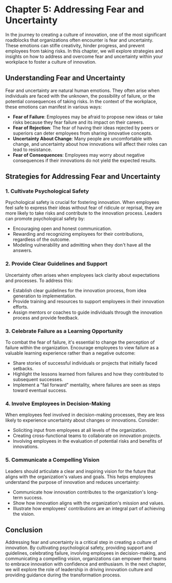Chapter 5: Addressing Fear and Uncertainty
==========================================

In the journey to creating a culture of innovation, one of the most significant roadblocks that organizations often encounter is fear and uncertainty. These emotions can stifle creativity, hinder progress, and prevent employees from taking risks. In this chapter, we will explore strategies and insights on how to address and overcome fear and uncertainty within your workplace to foster a culture of innovation.

Understanding Fear and Uncertainty
----------------------------------

Fear and uncertainty are natural human emotions. They often arise when individuals are faced with the unknown, the possibility of failure, or the potential consequences of taking risks. In the context of the workplace, these emotions can manifest in various ways:

* **Fear of Failure**: Employees may be afraid to propose new ideas or take risks because they fear failure and its impact on their careers.
* **Fear of Rejection**: The fear of having their ideas rejected by peers or superiors can deter employees from sharing innovative concepts.
* **Uncertainty About Change**: Many people are uncomfortable with change, and uncertainty about how innovations will affect their roles can lead to resistance.
* **Fear of Consequences**: Employees may worry about negative consequences if their innovations do not yield the expected results.

Strategies for Addressing Fear and Uncertainty
----------------------------------------------

### 1. **Cultivate Psychological Safety**

Psychological safety is crucial for fostering innovation. When employees feel safe to express their ideas without fear of ridicule or reprisal, they are more likely to take risks and contribute to the innovation process. Leaders can promote psychological safety by:

* Encouraging open and honest communication.
* Rewarding and recognizing employees for their contributions, regardless of the outcome.
* Modeling vulnerability and admitting when they don't have all the answers.

### 2. **Provide Clear Guidelines and Support**

Uncertainty often arises when employees lack clarity about expectations and processes. To address this:

* Establish clear guidelines for the innovation process, from idea generation to implementation.
* Provide training and resources to support employees in their innovation efforts.
* Assign mentors or coaches to guide individuals through the innovation process and provide feedback.

### 3. **Celebrate Failure as a Learning Opportunity**

To combat the fear of failure, it's essential to change the perception of failure within the organization. Encourage employees to view failure as a valuable learning experience rather than a negative outcome:

* Share stories of successful individuals or projects that initially faced setbacks.
* Highlight the lessons learned from failures and how they contributed to subsequent successes.
* Implement a "fail forward" mentality, where failures are seen as steps toward eventual success.

### 4. **Involve Employees in Decision-Making**

When employees feel involved in decision-making processes, they are less likely to experience uncertainty about changes or innovations. Consider:

* Soliciting input from employees at all levels of the organization.
* Creating cross-functional teams to collaborate on innovation projects.
* Involving employees in the evaluation of potential risks and benefits of innovations.

### 5. **Communicate a Compelling Vision**

Leaders should articulate a clear and inspiring vision for the future that aligns with the organization's values and goals. This helps employees understand the purpose of innovation and reduces uncertainty:

* Communicate how innovation contributes to the organization's long-term success.
* Show how innovation aligns with the organization's mission and values.
* Illustrate how employees' contributions are an integral part of achieving the vision.

Conclusion
----------

Addressing fear and uncertainty is a critical step in creating a culture of innovation. By cultivating psychological safety, providing support and guidelines, celebrating failure, involving employees in decision-making, and communicating a compelling vision, organizations can empower their teams to embrace innovation with confidence and enthusiasm. In the next chapter, we will explore the role of leadership in driving innovation culture and providing guidance during the transformation process.
